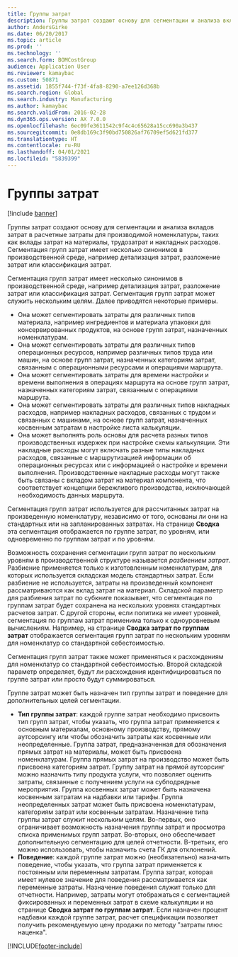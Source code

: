 ```yaml
---
title: Группы затрат
description: Группы затрат создают основу для сегментации и анализа вкладов затрат в расчетные затраты для производимой номенклатуры, таких как вклады затрат на материалы, трудозатрат и накладных расходов. Сегментация групп затрат имеет несколько синонимов в производственной среде, например детализация затрат, разложение затрат или классификация затрат.
author: AndersGirke
ms.date: 06/20/2017
ms.topic: article
ms.prod: ''
ms.technology: ''
ms.search.form: BOMCostGroup
audience: Application User
ms.reviewer: kamaybac
ms.custom: 50871
ms.assetid: 1855f744-f73f-4fa8-8290-a7ee126d368b
ms.search.region: Global
ms.search.industry: Manufacturing
ms.author: kamaybac
ms.search.validFrom: 2016-02-28
ms.dyn365.ops.version: AX 7.0.0
ms.openlocfilehash: 6ec09fe3611542c9f4c4c65628a15cc690a3b437
ms.sourcegitcommit: 0e8db169c3f90bd750826af76709ef5d621fd377
ms.translationtype: HT
ms.contentlocale: ru-RU
ms.lasthandoff: 04/01/2021
ms.locfileid: "5839399"
---
```

# <a name="cost-groups"></a>Группы затрат

[!include [banner](../includes/banner.md)]

Группы затрат создают основу для сегментации и анализа вкладов затрат в расчетные затраты для производимой номенклатуры, таких как вклады затрат на материалы, трудозатрат и накладных расходов. Сегментация групп затрат имеет несколько синонимов в производственной среде, например детализация затрат, разложение затрат или классификация затрат. 

Сегментация групп затрат имеет несколько синонимов в производственной среде, например детализация затрат, разложение затрат или классификация затрат. Сегментация групп затрат может служить нескольким целям. Далее приводятся некоторые примеры.

-   Она может сегментировать затраты для различных типов материала, например ингредиентов и материала упаковки для консервированных продуктов, на основе групп затрат, назначенных номенклатурам.
-   Она может сегментировать затраты для различных типов операционных ресурсов, например различных типов труда или машин, на основе групп затрат, назначенных категориям затрат, связанным с операционными ресурсами и операциями маршрута.
-   Она может сегментировать затраты для времени настройки и времени выполнения в операциях маршрута на основе групп затрат, назначенных категориям затрат, связанным с операциями маршрута.
-   Она может сегментировать затраты для различных типов накладных расходов, например накладных расходов, связанных с трудом и связанных с машинами, на основе групп затрат, назначенных косвенным затратам в настройке листа калькуляции.
-   Она может выполнять роль основы для расчета разных типов производственных издержек при настройке схемы калькуляции. Эти накладные расходы могут включать разные типы накладных расходов, связанные с маршрутизацией информации об операционных ресурсах или с информацией о настройке и времени выполнения. Производственные накладные расходы могут также быть связаны с вкладом затрат на материал компонента, что соответствует концепции бережливого производства, исключающей необходимость данных маршрута.

Сегментация групп затрат используется для рассчитанных затрат на произведенную номенклатуру, независимо от того, основаны ли они на стандартных или на запланированных затратах. На странице **Сводка** эта сегментация отображается по группе затрат, по уровням, или одновременно по группам затрат и по уровням. 

Возможность сохранения сегментации групп затрат по нескольким уровням в производственной структуре называется *разбиением затрат*. Разбиение применяется только к изготовленным номенклатурам, для которых используется складская модель стандартных затрат. Если разбиение не используется, затраты на произведенный компонент рассматриваются как вклад затрат на материал. Складской параметр для разбиения затрат по субкниге показывает, что сегментация по группам затрат будет сохранена на нескольких уровнях стандартных расчетов затрат. С другой стороны, если политика не имеет уровней, сегментация по группам затрат применима только к одноуровневым вычислениям. Например, на странице **Сводка затрат по группам затрат** отображается сегментация групп затрат по нескольким уровням для номенклатур со стандартной себестоимостью. 

Сегментация групп затрат также может применяться к расхождениям для номенклатур со стандартной себестоимостью. Второй складской параметр определяет, будут ли расхождения идентифицироваться по группе затрат или просто будут суммироваться. 

Группе затрат может быть назначен тип группы затрат и поведение для дополнительных целей сегментации.

-   **Тип группы затрат**: каждой группе затрат необходимо присвоить тип групп затрат, чтобы указать, что группа затрат применяется к основным материалам, основному производству, прямому аутсорсингу или чтобы обозначить затраты как косвенные или неопределенные. Группа затрат, предназначенная для обозначения прямых затрат на материалы, может быть присвоена номенклатурам. Группа прямых затрат на производство может быть присвоена категориям затрат. Группу затрат на прямой аутсорсинг можно назначить типу продукта услуги, что позволяет оценить затраты, связанные с получением услуги на субподрядные мероприятия. Группа косвенных затрат может быть назначена косвенным затратам на надбавки или тарифы. Группа неопределенных затрат может быть присвоена номенклатурам, категориям затрат или косвенным затратам. Назначение типа группы затрат служит нескольким целям. Во-первых, оно ограничивает возможность назначения группы затрат и просмотра списка применимых групп затрат. Во-вторых, оно обеспечивает дополнительную сегментацию для целей отчетности. В-третьих, его можно использовать, чтобы назначить счета ГК для отклонений.
-   **Поведение**: каждой группе затрат можно (необязательно) назначить поведение, чтобы указать, что группа затрат применяется к постоянным или переменным затратам. Группа затрат, которая имеет нулевое значение для поведения рассматривается как переменные затраты. Назначение поведения служит только для отчетности. Например, затраты могут отображаться с сегментацией фиксированных и переменных затрат в схеме калькуляции и на странице **Сводка затрат по группам затрат**. Если назначен процент надбавки каждой группе затрат, расчет спецификации позволяет получить рекомендуемую цену продажи по методу "затраты плюс наценка".






[!INCLUDE[footer-include](../../includes/footer-banner.md)]